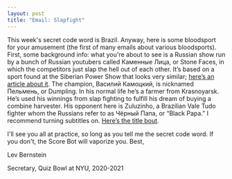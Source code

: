 ```yaml
---
layout: post
title: "Email: Slapfight"
---
```


This week's secret code word is Brazil. Anyway, here is some bloodsport for your amusement (the first of many emails about various bloodsports). First, some background info: what you're about to see is a Russian show run by a bunch of Russian youtubers called Каменные Лица, or Stone Faces, in which the competitors just slap the hell out of each other. It’s based on a sport found at the Siberian Power Show that looks very similar; [here’s an article about it](https://www.ktvq.com/news/trending/russian-strongmen-compete-to-win-slap-championships). The champion, Василий Камоцкий, is nicknamed Пельмень, or Dumpling. In his normal life he’s a farmer from Krasnoyarsk. He’s used his winnings from slap fighting to fulfill his dream of buying a combine harvester. His opponent here is Zuluzinho, a Brazilian Vale Tudo fighter whom the Russians refer to as Чёрный Папа, or “Black Papa.” I recommend turning subtitles on. [Here’s the title bout](https://youtu.be/G5DhR1G6BJI?t=995).

I'll see you all at practice, so long as you tell me the secret code word. If you don't, the Score Bot will vaporize you. Best,

Lev Bernstein

Secretary, Quiz Bowl at NYU, 2020-2021